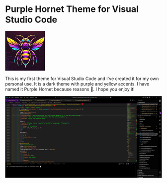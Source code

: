 # Purple Hornet Theme for Visual Studio Code

![Purple Hornet icon](assets/purple-hornet_128x128.png)

This is my first theme for Visual Studio Code and I've created it for my own personal use. It is a dark theme with purple and yellow accents. I have named it Purple Hornet because reasons 🤣. I hope you enjoy it!

![Appearance of the theme in VSCode](assets/result.png)